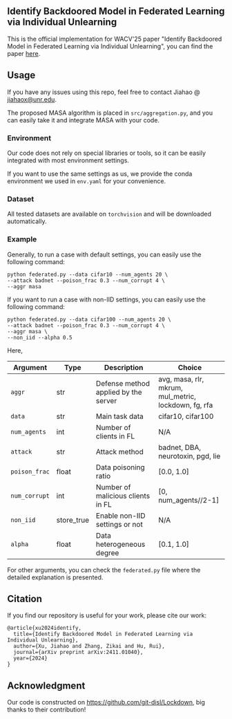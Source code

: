 ## Identify Backdoored Model in Federated Learning via Individual Unlearning

This is the official implementation for WACV'25 paper "Identify Backdoored Model in Federated Learning via Individual Unlearning", you can find the paper [here][paper].

[paper]: https://arxiv.org/abs/2411.01040

## Usage

If you have any issues using this repo, feel free to contact Jiahao @ jiahaox@unr.edu.

The proposed MASA algorithm is placed in `src/aggregation.py`, and you can easily take it and integrate MASA with your code.

### Environment

Our code does not rely on special libraries or tools, so it can be easily integrated with most environment settings. 

If you want to use the same settings as us, we provide the conda environment we used in `env.yaml` for your convenience.

### Dataset

All tested datasets are available on `torchvision` and will be downloaded automatically.

### Example

Generally, to run a case with default settings, you can easily use the following command:

```
python federated.py --data cifar10 --num_agents 20 \
--attack badnet --poison_frac 0.3 --num_corrupt 4 \
--aggr masa
```

If you want to run a case with non-IID settings, you can easily use the following command:

```
python federated.py --data cifar100 --num_agents 20 \
--attack badnet --poison_frac 0.3 --num_corrupt 4 \
--aggr masa \
--non_iid --alpha 0.5
```

Here,

| Argument        | Type       | Description   | Choice |
|-----------------|------------|---------------|--------|
| `aggr`         | str   | Defense method applied by the server | avg, masa, rlr, mkrum, mul_metric, lockdown, fg, rfa|
| `data`    |   str     | Main task data        | cifar10, cifar100 |
| `num_agents`         | int | Number of clients in FL   | N/A |
| `attack`         | str | Attack method   | badnet, DBA, neurotoxin, pgd, lie |
| `poison_frac`         | float | Data poisoning ratio   | [0.0, 1.0] |
| `num_corrupt`         | int | Number of malicious clients in FL   | [0, num_agents//2-1] |
| `non_iid`         | store_true | Enable non-IID settings or not      | N/A |
| `alpha`         | float | Data heterogeneous degree     | [0.1, 1.0]|

For other arguments, you can check the `federated.py` file where the detailed explanation is presented.

## Citation
If you find our repository is useful for your work, please cite our work:
```
@article{xu2024identify,
  title={Identify Backdoored Model in Federated Learning via Individual Unlearning},
  author={Xu, Jiahao and Zhang, Zikai and Hu, Rui},
  journal={arXiv preprint arXiv:2411.01040},
  year={2024}
}
```

## Acknowledgment
Our code is constructed on https://github.com/git-disl/Lockdown, big thanks to their contribution!